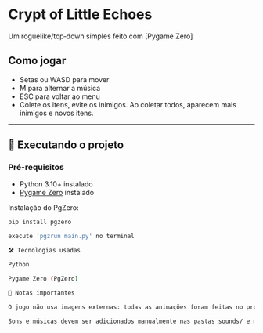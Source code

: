 # Crypt of Little Echoes

Um roguelike/top‑down simples feito com [Pygame Zero]

## Como jogar
- Setas ou WASD para mover
- M para alternar a música
- ESC para voltar ao menu
- Colete os itens, evite os inimigos. Ao coletar todos, aparecem mais inimigos e novos itens.

---

## 🚀 Executando o projeto

### Pré-requisitos
- Python 3.10+ instalado
- [Pygame Zero](https://pygame-zero.readthedocs.io/) instalado

Instalação do PgZero:
```bash
pip install pgzero

execute 'pgzrun main.py' no terminal

🛠️ Tecnologias usadas

Python

Pygame Zero (PgZero)

📌 Notas importantes

O jogo não usa imagens externas: todas as animações foram feitas no proprio vscode.

Sons e músicas devem ser adicionados manualmente nas pastas sounds/ e music/.
